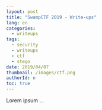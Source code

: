 ```yaml
---
layout: post
title: "SwampCTF 2019 - Write-ups"
lang: en
categories:
  - writeups
tags:
  - security
  - writeups
  - ctf
  - stego
date: 2019/04/07
thumbnail: /images/ctf.png
authorId: n
toc: true
---
```

Lorem ipsum ...
